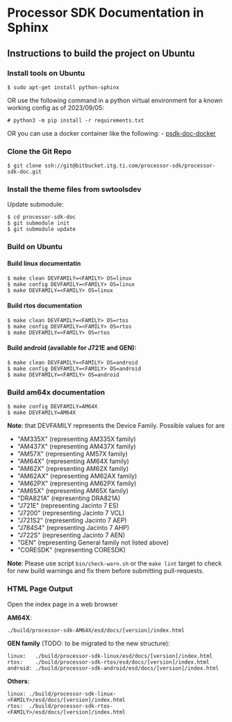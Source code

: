 Processor SDK Documentation in Sphinx
=====================================

## Instructions to build the project on Ubuntu

### Install tools on Ubuntu

    $ sudo apt-get install python-sphinx

OR use the following command in a python virtual environment for a known working
config as of 2023/09/05:

    # python3 -m pip install -r requirements.txt

OR you can use a docker container like the following:
    - [psdk-doc-docker](https://github.com/StaticRocket/psdk-doc-docker/pkgs/container/psdk-doc-docker)

### Clone the Git Repo

    $ git clone ssh://git@bitbucket.itg.ti.com/processor-sdk/processor-sdk-doc.git

### Install the theme files from swtoolsdev

Update submodule:

    $ cd processor-sdk-doc
    $ git submodule init
    $ git submodule update

### Build on Ubuntu

#### Build linux documentatin

    $ make clean DEVFAMILY=<FAMILY> OS=linux
    $ make config DEVFAMILY=<FAMILY> OS=linux
    $ make DEVFAMILY=<FAMILY> OS=linux

#### Build rtos documentation

    $ make clean DEVFAMILY=<FAMILY> OS=rtos
    $ make config DEVFAMILY=<FAMILY> OS=rtos
    $ make DEVFAMILY=<FAMILY> OS=rtos

#### Build android (available for J721E and GEN):

    $ make clean DEVFAMILY=<FAMILY> OS=android
    $ make config DEVFAMILY=<FAMILY> OS=android
    $ make DEVFAMILY=<FAMILY> OS=android

### Build am64x documentation

    $ make config DEVFAMILY=AM64X
    $ make DEVFAMILY=AM64X


**Note**: that DEVFAMILY represents the Device Family.
      Possible values for <FAMILY> are

* "AM335X" (representing AM335X family)
* "AM437X" (representing AM437X family)
* "AM57X" (representing AM57X family)
* "AM64X" (representing AM64X family)
* "AM62X" (representing AM62X family)
* "AM62AX" (representing AM62AX family)
* "AM62PX" (representing AM62PX family)
* "AM65X" (representing AM65X family)
* "DRA821A" (representing DRA821A)
* "J721E" (representing Jacinto 7 ES)
* "J7200" (representing Jacinto 7 VCL)
* "J721S2" (representing Jacinto 7 AEP)
* "J784S4" (representing Jacinto 7 AHP)
* "J722S" (representing Jacinto 7 AEN)
* "GEN" (representing General family not listed above)
* "CORESDK" (representing CORESDK)

**Note**: Please use script `bin/check-warn.sh` or the `make lint` target
          to check for new build warnings and fix them before submitting
          pull-requests.

### HTML Page Output

Open the index page in a web browser

**AM64X**:

    ./build/processor-sdk-AM64X/esd/docs/[version]/index.html

**GEN family** (TODO: to be migrated to the new structure):

    linux:   ./build/processor-sdk-linux/esd/docs/[version]/index.html
    rtos:    ./build/processor-sdk-rtos/esd/docs/[version]/index.html
    android: ./build/processor-sdk-android/esd/docs/[version]/index.html

**Others**:

    linux: ./build/processor-sdk-linux-<FAMILY>/esd/docs/[version]/index.html
    rtos:  ./build/processor-sdk-rtos-<FAMILY>/esd/docs/[version]/index.html
